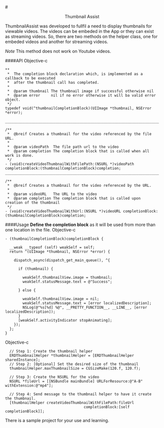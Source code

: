 #<center>Thumbnail Assist</center>

ThumbnailAssist was developed to fullfil a need to display thumbnails for viewable videos. The videos can be embeded in the App or they can exist as streaming videos.  So, there are two methods on the helper class, one for embeded videos and another for streaming videos.

*Note* This method does not work on Youtube videos.

####API
Objective-c

```
**
 *  The completion block declaration which, is implemented as a callback to be executed
 *  after the thumbnail call has completed.
 *
 *  @param thumbnail The thumbnail image if successful otherwise nil
 *  @param error     nil if no error otherwise it will ba valid error object.
 */
typedef void(^thumbnailCompletionBlock)(UIImage *thumbnail, NSError *error);

_______________________________________________________________________________________

/**
 *  @breif Creates a thumbnail for the video referenced by the file URL.
 *
 *  @param videoPath  The file path url to the video
 *  @param completion The completion block that is called when all work is done.
 */
- (void)createVideoThumbnailWithFilePath:(NSURL *)videoPath completionBlock:(thumbnailCompletionBlock)completion;
_______________________________________________________________________________________

/**
 *  @breif Creates a thumbnail for the video referenced by the URL.
 *
 *  @param videoURL   The URL to the video
 *  @param completion The completion block that is called upon creation of the thumbnail
 */
- (void)createVideoThumbnailWithUrl:(NSURL *)videoURL completionBlock:(thumbnailCompletionBlock)completion;
```

####Usage
**Define the completion block** as it will be used from more than one location in the file.
Objective-c

```
- (thumbnailCompletionBlock)completionBlock {

  __weak __typeof (self) weakSelf = self;
  return ^(UIImage *thumbnail, NSError *error) {

    dispatch_async(dispatch_get_main_queue(), ^{

      if (thumbnail) {

        weakSelf.thumbnailView.image = thumbnail;
        weakSelf.statusMessage.text = @"Success";

      } else {

        weakSelf.thumbnailView.image = nil;
        weakSelf.statusMessage.text = [error localizedDescription];
        NSLog(@"%s[%d] %@", __PRETTY_FUNCTION__, __LINE__, [error localizedDescription]);
      }
      [weakSelf.activityIndicator stopAnimating];
    });
  };
}

```

Objective-c

```
  // Step 1: Create the thumbnail helper
  ERDThumbnailHelper *thumbnailHelper = [ERDThumbnailHelper sharedInstance];
  // Step 2: [Optional] Set the desired size of the thumbnail
  thumbnailHelper.maxThumbnailSize = CGSizeMake(120.f, 120.f);

  // Step 3: Create the NSURL for the video
  NSURL *fileUrl = [[NSBundle mainBundle] URLForResource:@"A-B" withExtension:@"mp4"];

  // Step 4: Send message to the thumbnail helper to have it create the thumbnail.
  [thumbnailHelper createVideoThumbnailWithFilePath:fileUrl
                                    completionBlock:[self completionBlock]];
```

There is a sample project for your use and learning.


